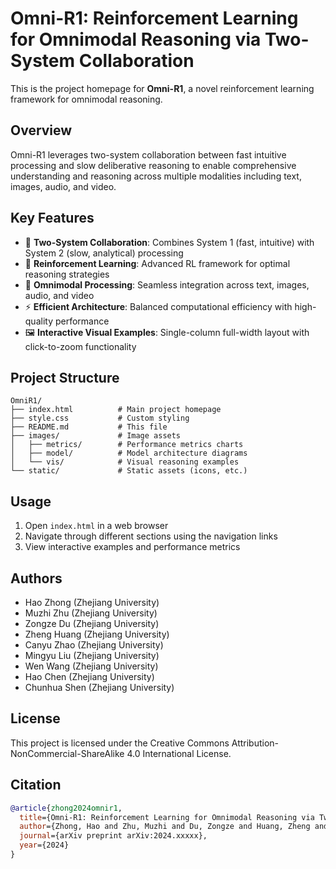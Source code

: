 # Omni-R1: Reinforcement Learning for Omnimodal Reasoning via Two-System Collaboration

This is the project homepage for **Omni-R1**, a novel reinforcement learning framework for omnimodal reasoning.

## Overview

Omni-R1 leverages two-system collaboration between fast intuitive processing and slow deliberative reasoning to enable comprehensive understanding and reasoning across multiple modalities including text, images, audio, and video.

## Key Features

- 🧠 **Two-System Collaboration**: Combines System 1 (fast, intuitive) with System 2 (slow, analytical) processing
- 🔄 **Reinforcement Learning**: Advanced RL framework for optimal reasoning strategies
- 🎯 **Omnimodal Processing**: Seamless integration across text, images, audio, and video
- ⚡ **Efficient Architecture**: Balanced computational efficiency with high-quality performance
- 🖼️ **Interactive Visual Examples**: Single-column full-width layout with click-to-zoom functionality

## Project Structure

```
OmniR1/
├── index.html          # Main project homepage
├── style.css           # Custom styling
├── README.md           # This file
├── images/             # Image assets
│   ├── metrics/        # Performance metrics charts
│   ├── model/          # Model architecture diagrams
│   └── vis/            # Visual reasoning examples
└── static/             # Static assets (icons, etc.)
```

## Usage

1. Open `index.html` in a web browser
2. Navigate through different sections using the navigation links
3. View interactive examples and performance metrics

## Authors

- Hao Zhong (Zhejiang University)
- Muzhi Zhu (Zhejiang University)  
- Zongze Du (Zhejiang University)
- Zheng Huang (Zhejiang University)
- Canyu Zhao (Zhejiang University)
- Mingyu Liu (Zhejiang University)
- Wen Wang (Zhejiang University)
- Hao Chen (Zhejiang University)
- Chunhua Shen (Zhejiang University)

## License

This project is licensed under the Creative Commons Attribution-NonCommercial-ShareAlike 4.0 International License.

## Citation

```bibtex
@article{zhong2024omnir1,
  title={Omni-R1: Reinforcement Learning for Omnimodal Reasoning via Two-System Collaboration},
  author={Zhong, Hao and Zhu, Muzhi and Du, Zongze and Huang, Zheng and Zhao, Canyu and Liu, Mingyu and Wang, Wen and Chen, Hao and Shen, Chunhua},
  journal={arXiv preprint arXiv:2024.xxxxx},
  year={2024}
}
```
